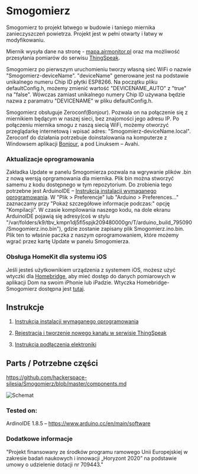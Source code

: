 # Smogomierz

Smogomierz to projekt łatwego w budowie i taniego miernika zanieczyszczeń powietrza. Projekt jest w pełni otwarty i łatwy w modyfikowaniu. 

Miernik wysyła dane na stronę - [mapa.airmonitor.pl](http://mapa.airmonitor.pl) oraz ma możliwość przesyłania pomiarów do serwisu [ThingSpeak](https://thingspeak.com).

Smogomierz po pierwszym uruchomieniu tworzy własną sieć WiFi o nazwie "Smogomierz-deviceName". "deviceName" generowane jest na podstawie unikalnego numeru Chip ID płytki ESP8266. Na początku pliku defaultConfig.h, możemy zmienić wartość "DEVICENAME_AUTO" z "true" na "false". Wówczas zamiast unikalnego numery Chip ID używana będzie nazwa z paramatru "DEVICENAME" w pliku defaultConfig.h. 

Smogomierz obsługuje Zeroconf(Bonjour). Pozwala on na połączenie się z miernikiem będącym w naszej sieci, bez znajomości jego adresu IP. Po połączeniu miernika smogu z naszą siecią WiFi, możemy otworzyć przeglądarkę internetową i wpisać adres: "Smogomierz-deviceName.local". Zeroconf do działania potrzebuje doinstalowania na komputerze z Windowsem aplikacji [Bonjour](https://support.apple.com/kb/DL999?locale=pl_PL), a pod Linuksem – Avahi. 

### Aktualizacje oprogramowania

Zakładka Update w panelu Smogomierza pozwala na wgrywanie plików .bin z nową wersją oprgramowania dla miernika. Plik bin można stworzyć samemu z kodu dostępnego w tym repozytorium. Do zrobienia tego potrzebne jest ArduinoIDE – [Instrukcja instalacji wymaganego oprogramowania](https://github.com/hackerspace-silesia/Smogomierz/blob/master/instrukcje/software.md). W "Plik > Preferencje" lub "Arduino > Preferences…" zaznaczamy przy "Pokaż szczegółowe informacje podczas:" opcję "Kompilacji". W czasie kompilowania naszego kodu, na dole ekranu ArduinoIDE pojawią się adresy(coś w stylu "/var/folders/k9/tbv_kmpn1dj5fl5spjk209480000gn/T/arduino_build_795090/Smogomierz.ino.bin"), gdzie zostanie zapisany plik Smogomierz.ino.bin. Plik ten to właśnie paczka z naszym oprogramowaniem, które możemy wgrać przez kartę Update w panelu Smogomierza.

### Obsługa HomeKit dla systemu iOS

Jeśli jesteś użytkownikiem urządzenia z systemem iOS, możesz użyć wtyczki dla [Homebridge](https://github.com/nfarina/homebridge), aby mieć dostęp do danych pomiarowych w aplikacji Dom na swoim iPhonie lub iPadzie. Wtyczka Homebridge-Smogomierz dostępna jest [tutaj](https://github.com/bfaliszek/homebridge-smogomierz).

## Instrukcje

1. [Instrukcja instalacji wymaganego oprogramowania](https://github.com/hackerspace-silesia/Smogomierz/blob/master/instrukcje/software.md)

2. [Rejestracja i tworzenie nowego kanału w serwisie ThingSpeak](https://github.com/hackerspace-silesia/Smogomierz/blob/master/instrukcje/thingspeak.md)

3. [Instrukcja podłączenia elektroniki](https://github.com/hackerspace-silesia/Smogomierz/blob/master/instrukcje/hardware.md)


## Parts / Potrzebne części

https://github.com/hackerspace-silesia/Smogomierz/blob/master/components.md

![Schemat](https://raw.githubusercontent.com/hackerspace-silesia/Smogomierz/master/schemat.png)


### Tested on:

ArdinoIDE 1.8.5 – https://www.arduino.cc/en/main/software

### Dodatkowe informacje

"Projekt finansowany ze środków programu ramowego Unii Europejskiej w zakresie badań naukowych i innowacji „Horyzont 2020” na podstawie umowy o udzielenie dotacji nr 709443."
